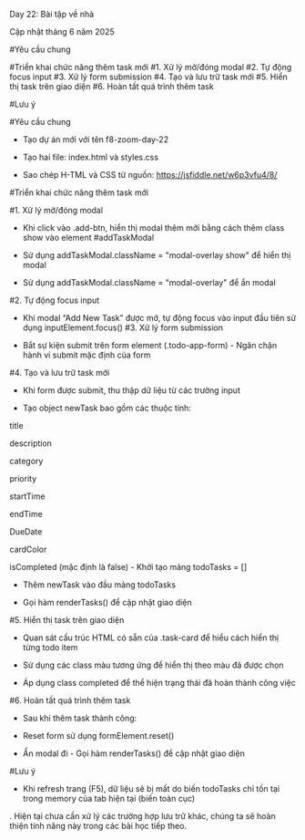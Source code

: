 Day 22: Bài tập về nhà

Cập nhật tháng 6 năm 2025

#Yêu cầu chung

#Triển khai chức năng thêm task mới
#1. Xử lý mở/đóng modal
#2. Tự động focus input
#3. Xử lý form submission
#4. Tạo và lưu trữ task mới
#5. Hiển thị task trên giao diện
#6. Hoàn tất quá trình thêm task

#Lưu ý

#Yêu cầu chung

-   Tạo dự án mới với tên f8-zoom-day-22

-   Tạo hai file: index.html và styles.css

-   Sao chép H-TML và CSS từ nguồn: https://jsfiddle.net/w6p3vfu4/8/

#Triển khai chức năng thêm task mới

#1. Xử lý mở/đóng modal

-   Khi click vào .add-btn, hiển thị modal
    thêm mới bằng cách thêm class show vào element #addTaskModal

-   Sử dụng addTaskModal.className = "modal-overlay show" để hiển thị modal

-   Sử dụng addTaskModal.className = "modal-overlay" để ẩn modal

#2. Tự động focus input

-   Khi modal “Add New Task” được mở, tự động focus vào input đầu tiên sử dụng inputElement.focus()
    #3. Xử lý form submission

-   Bắt sự kiện submit trên form element (.todo-app-form) - Ngăn chặn hành vi submit mặc định của form

#4. Tạo và lưu trữ task mới

-   Khi form được submit, thu thập dữ liệu từ các trường input

-   Tạo object newTask bao gồm các thuộc tính:

title

description

category

priority

startTime

endTime

DueDate

cardColor

isCompleted (mặc định là false) - Khởi tạo mảng todoTasks = []

-   Thêm newTask vào đầu mảng todoTasks

-   Gọi hàm renderTasks() để cập nhật giao diện

#5. Hiển thị task trên giao diện

-   Quan sát cấu trúc HTML có sẵn của .task-card để hiểu cách hiển thị từng todo item

-   Sử dụng các class màu tương ứng để hiển thị theo màu đã được chọn

-   Áp dụng class completed để thể hiện trạng thái đã hoàn thành công việc

#6. Hoàn tất quá trình thêm task

-   Sau khi thêm task thành công:

-   Reset form sử dụng formElement.reset()

-   Ẩn modal đi - Gọi hàm renderTasks() để cập nhật giao diện

#Lưu ý

-   Khi refresh trang (F5), dữ liệu sẽ bị mất do biến todoTasks chỉ tồn tại trong memory của tab hiện tại (biến toàn cục)

. Hiện tại chưa cần xử lý các trường hợp lưu trữ khác, chúng ta sẽ hoàn thiện tính năng này trong các bài học tiếp theo.
